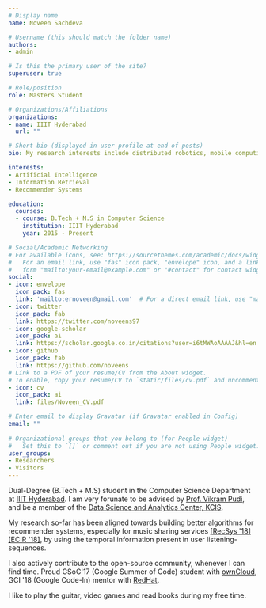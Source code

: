 ```yaml
---
# Display name
name: Noveen Sachdeva

# Username (this should match the folder name)
authors:
- admin

# Is this the primary user of the site?
superuser: true

# Role/position
role: Masters Student

# Organizations/Affiliations
organizations:
- name: IIIT Hyderabad
  url: ""

# Short bio (displayed in user profile at end of posts)
bio: My research interests include distributed robotics, mobile computing and programmable matter.

interests:
- Artificial Intelligence
- Information Retrieval
- Recommender Systems

education:
  courses:
  - course: B.Tech + M.S in Computer Science
    institution: IIIT Hyderabad
    year: 2015 - Present

# Social/Academic Networking
# For available icons, see: https://sourcethemes.com/academic/docs/widgets/#icons
#   For an email link, use "fas" icon pack, "envelope" icon, and a link in the
#   form "mailto:your-email@example.com" or "#contact" for contact widget.
social:
- icon: envelope
  icon_pack: fas
  link: 'mailto:ernoveen@gmail.com'  # For a direct email link, use "mailto:test@example.org".
- icon: twitter
  icon_pack: fab
  link: https://twitter.com/noveens97
- icon: google-scholar
  icon_pack: ai
  link: https://scholar.google.co.in/citations?user=i6tMWAoAAAAJ&hl=en
- icon: github
  icon_pack: fab
  link: https://github.com/noveens
# Link to a PDF of your resume/CV from the About widget.
# To enable, copy your resume/CV to `static/files/cv.pdf` and uncomment the lines below.  
- icon: cv
  icon_pack: ai
  link: files/Noveen_CV.pdf

# Enter email to display Gravatar (if Gravatar enabled in Config)
email: ""
  
# Organizational groups that you belong to (for People widget)
#   Set this to `[]` or comment out if you are not using People widget.  
user_groups:
- Researchers
- Visitors
---
```


Dual-Degree (B.Tech + M.S) student in the Computer Science Department at [IIIT Hyderabad](https://www.iiit.ac.in/). I am very forunate to be advised by [Prof. Vikram Pudi](https://faculty.iiit.ac.in/~vikram/), and be a member of the [Data Science and Analytics Center, KCIS](http://dsac.iiit.ac.in/).

My research so-far has been aligned towards building better algorithms for recommender systems, especially for music sharing services [[RecSys '18]](https://doi.org/10.1145/3240323.3240397) [[ECIR '18]](https://doi.org/10.1007/978-3-319-76941-7_25), by using the temporal information present in user listening-sequences.

I also actively contribute to the open-source community, whenever I can find time. Proud GSoC'17 (Google Summer of Code) student with [ownCloud](https://github.com/owncloud), GCI '18 (Google Code-In) mentor with [RedHat](http://www.jboss.org/).

I like to play the guitar, video games and read books during my free time.